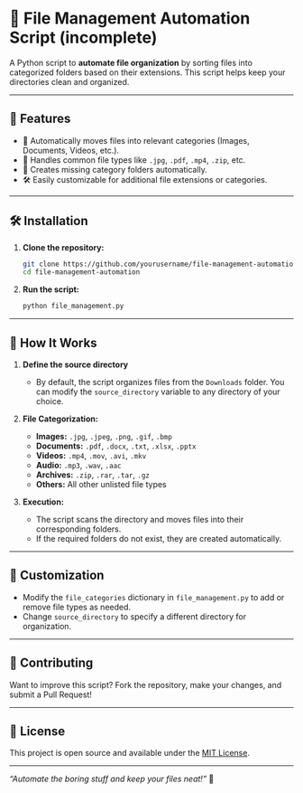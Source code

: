 
# 📂 File Management Automation Script (incomplete)

A Python script to **automate file organization** by sorting files into categorized folders based on their extensions. This script helps keep your directories clean and organized.

---

## 🚀 Features

- 📁 Automatically moves files into relevant categories (Images, Documents, Videos, etc.).  
- 🔄 Handles common file types like `.jpg`, `.pdf`, `.mp4`, `.zip`, etc.  
- 📌 Creates missing category folders automatically.  
- 🛠️ Easily customizable for additional file extensions or categories.  

---

## 🛠️ Installation

1. **Clone the repository:**  
   ```bash
   git clone https://github.com/yourusername/file-management-automation.git
   cd file-management-automation
   ```

2. **Run the script:**  
   ```bash
   python file_management.py
   ```

---

## 📂 How It Works

1. **Define the source directory**  
   - By default, the script organizes files from the `Downloads` folder. You can modify the `source_directory` variable to any directory of your choice.

2. **File Categorization:**  
   - **Images:** `.jpg`, `.jpeg`, `.png`, `.gif`, `.bmp`  
   - **Documents:** `.pdf`, `.docx`, `.txt`, `.xlsx`, `.pptx`  
   - **Videos:** `.mp4`, `.mov`, `.avi`, `.mkv`  
   - **Audio:** `.mp3`, `.wav`, `.aac`  
   - **Archives:** `.zip`, `.rar`, `.tar`, `.gz`  
   - **Others:** All other unlisted file types  

3. **Execution:**  
   - The script scans the directory and moves files into their corresponding folders.
   - If the required folders do not exist, they are created automatically.

---

## 🎯 Customization

- Modify the `file_categories` dictionary in `file_management.py` to add or remove file types as needed.
- Change `source_directory` to specify a different directory for organization.

---

## 🤝 Contributing

Want to improve this script? Fork the repository, make your changes, and submit a Pull Request!

---

## 📜 License

This project is open source and available under the [MIT License](LICENSE).

---

_“Automate the boring stuff and keep your files neat!”_ 🚀
```
